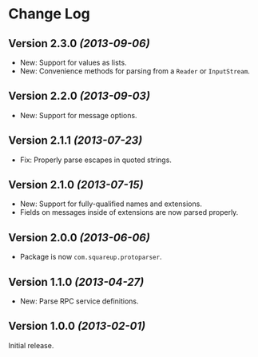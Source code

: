 Change Log
==========

Version 2.3.0 *(2013-09-06)*
----------------------------

 * New: Support for values as lists.
 * New: Convenience methods for parsing from a `Reader` or `InputStream`.


Version 2.2.0 *(2013-09-03)*
----------------------------

 * New: Support for message options.


Version 2.1.1 *(2013-07-23)*
----------------------------

 * Fix: Properly parse escapes in quoted strings.


Version 2.1.0 *(2013-07-15)*
----------------------------

 * New: Support for fully-qualified names and extensions.
 * Fields on messages inside of extensions are now parsed properly.


Version 2.0.0 *(2013-06-06)*
----------------------------

 * Package is now `com.squareup.protoparser`.


Version 1.1.0 *(2013-04-27)*
----------------------------

 * New: Parse RPC service definitions.


Version 1.0.0 *(2013-02-01)*
----------------------------

Initial release.
